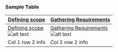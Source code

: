 ### Sample Table


| [Defining scope](https://www.google.com/) | [Gathering Requirements](https://www.google.com/) |
| ----------------------------------------- | ------------------------------------------------- |
|[Defining scope](https://www.google.com/)<br>![alt text][img 1]| [Gathering Requirements](https://www.google.com/)<br>![alt text][img 2]                                |
| Col 1 row 2 info                          | Col 2 row 2 info                                  |


[img 1]: https://static.thenounproject.com/png/2349396-200.png "Logo Title Text 2"
[img 2]: https://static.thenounproject.com/png/2349392-200.png "Logo Title Text 2"
